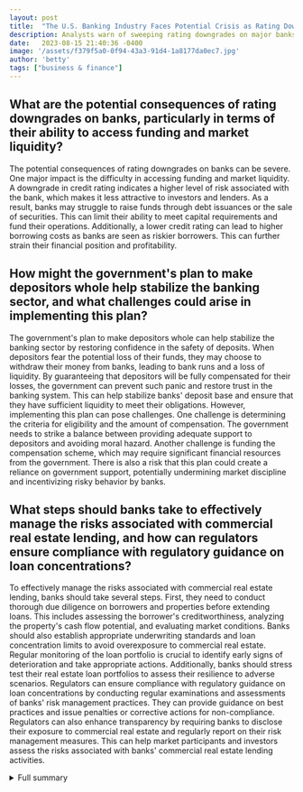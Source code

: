 ```yaml
---
layout: post
title:  "The U.S. Banking Industry Faces Potential Crisis as Rating Downgrades Loom"
description: Analysts warn of sweeping rating downgrades on major banks like JPMorgan Chase due to rising loan defaults and interest rate fluctuations. The industry braces for potential contagion and a full-blown financial crisis.
date:   2023-08-15 21:40:36 -0400
image: '/assets/f379f5a0-0f94-43a3-91d4-1a8177da0ec7.jpg'
author: 'betty'
tags: ["business & finance"]
---
```


## What are the potential consequences of rating downgrades on banks, particularly in terms of their ability to access funding and market liquidity?
The potential consequences of rating downgrades on banks can be severe. One major impact is the difficulty in accessing funding and market liquidity. A downgrade in credit rating indicates a higher level of risk associated with the bank, which makes it less attractive to investors and lenders. As a result, banks may struggle to raise funds through debt issuances or the sale of securities. This can limit their ability to meet capital requirements and fund their operations. Additionally, a lower credit rating can lead to higher borrowing costs as banks are seen as riskier borrowers. This can further strain their financial position and profitability.

## How might the government's plan to make depositors whole help stabilize the banking sector, and what challenges could arise in implementing this plan?
The government's plan to make depositors whole can help stabilize the banking sector by restoring confidence in the safety of deposits. When depositors fear the potential loss of their funds, they may choose to withdraw their money from banks, leading to bank runs and a loss of liquidity. By guaranteeing that depositors will be fully compensated for their losses, the government can prevent such panic and restore trust in the banking system. This can help stabilize banks' deposit base and ensure that they have sufficient liquidity to meet their obligations. However, implementing this plan can pose challenges. One challenge is determining the criteria for eligibility and the amount of compensation. The government needs to strike a balance between providing adequate support to depositors and avoiding moral hazard. Another challenge is funding the compensation scheme, which may require significant financial resources from the government. There is also a risk that this plan could create a reliance on government support, potentially undermining market discipline and incentivizing risky behavior by banks.

## What steps should banks take to effectively manage the risks associated with commercial real estate lending, and how can regulators ensure compliance with regulatory guidance on loan concentrations?
To effectively manage the risks associated with commercial real estate lending, banks should take several steps. First, they need to conduct thorough due diligence on borrowers and properties before extending loans. This includes assessing the borrower's creditworthiness, analyzing the property's cash flow potential, and evaluating market conditions. Banks should also establish appropriate underwriting standards and loan concentration limits to avoid overexposure to commercial real estate. Regular monitoring of the loan portfolio is crucial to identify early signs of deterioration and take appropriate actions. Additionally, banks should stress test their real estate loan portfolios to assess their resilience to adverse scenarios. Regulators can ensure compliance with regulatory guidance on loan concentrations by conducting regular examinations and assessments of banks' risk management practices. They can provide guidance on best practices and issue penalties or corrective actions for non-compliance. Regulators can also enhance transparency by requiring banks to disclose their exposure to commercial real estate and regularly report on their risk management measures. This can help market participants and investors assess the risks associated with banks' commercial real estate lending activities.

<details>
  <summary>Full summary</summary>
The U.S. banking industry is facing a potential crisis as Fitch Ratings warns of sweeping rating downgrades on dozens of banks, including major institutions like JPMorgan Chase. Analysts are raising concerns about the industry's health, with factors such as the path of interest rates set by the Federal Reserve and the rise of loan defaults contributing to the risk of downgrades. If a downgrade occurs, it could pose real risks for banks, potentially pushing weaker lenders closer to non-investment-grade status.<br><br>The fear of contagion is growing as depositors may withdraw money from other regional banks in response to a recent bank failure. This raises concerns about the safety of uninsured deposits at these banks and the potential for a full-blown financial crisis. Signature Bank has already experienced heavy outflows of deposits, prompting a dramatic announcement.<br><br>In an attempt to save depositors and prop up the banking sector, the government has announced a plan to make depositors whole. However, the cracks at Silicon Valley Bank, tied to the recent rise in interest rates, have prompted the government to attempt to sell the troubled bank.<br><br>Credit ratings play a crucial role in the banking industry, and a downgrade can have significant implications. Credit ratings reflect the level of risk involved in investing in or lending money to a particular entity. A poor credit rating suggests that the entity might struggle to make its payments or even fail to make them, which can result in higher interest rates and reduced market access. The global credit rating industry is highly concentrated, with three agencies controlling most of the market: Moody's, S&P Global, and Fitch Ratings.<br><br>The determination of interest rates is also a critical factor for the banking industry. Short-term interest rates are influenced by central banks, while long-term rates are affected by the demand for U.S. Treasury notes. Retail banks set interest rates based on market conditions and individual customers, considering factors such as credit score and loan maturity. The Federal Reserve's actions play a significant role in influencing interest rates charged by retail banks.<br><br>Commercial real estate lending poses additional risks for banks, with concerns about banks exceeding regulatory guidance on loan concentrations and increasing delinquencies on these loans. The decline in property values and tougher loan terms are further factors contributing to the risks. Recent failures of banks like Silicon Valley Bank and Signature Bank have been associated with high concentrations of commercial real estate loans, highlighting the importance of effective risk management practices.<br><br>The impact of credit rating downgrades on firms is significant, affecting their debt issuance, bond financing costs, and market access. Fallen angels, issuers downgraded from investment grade to high yield, can face forced sales of securities and reduced liquidity. However, flexibility in investment funds' mandates can help soften the impact of forced sales. It is worth noting that nearly a quarter of fallen angels eventually return to investment grade, while almost half remain in the high-yield category.<br><br>The U.S. banking industry is at a critical juncture, with the potential for rating downgrades, contagion effects, and concerns about commercial real estate lending. The actions of regulators and market participants will play a crucial role in mitigating the risks and ensuring the stability of the industry.
</details>
